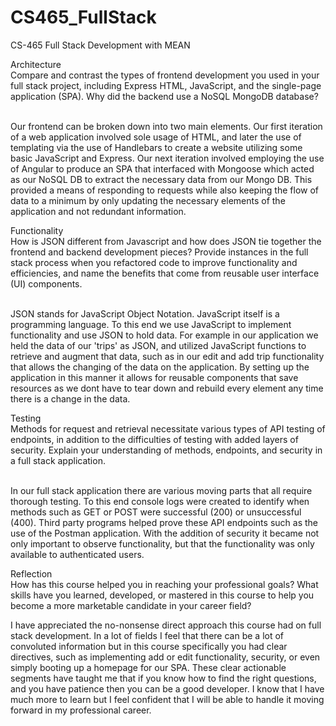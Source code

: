 # CS465_FullStack
CS-465 Full Stack Development with MEAN

Architecture </br>
Compare and contrast the types of frontend development you used in your full stack project, including Express HTML, JavaScript, and the single-page application (SPA).
Why did the backend use a NoSQL MongoDB database? <br></br>

Our frontend can be broken down into two main elements. Our first iteration of a web application involved sole usage of HTML, and later the use of templating via the use of Handlebars to create a website utilizing some basic JavaScript and Express. Our next iteration involved employing the use of Angular to produce an SPA that interfaced with Mongoose which acted as our NoSQL DB to extract the necessary data from our Mongo DB. This provided a means of responding to requests while also keeping the flow of data to a minimum by only updating the necessary elements of the application and not redundant information. 

Functionality </br>
How is JSON different from Javascript and how does JSON tie together the frontend and backend development pieces?
Provide instances in the full stack process when you refactored code to improve functionality and efficiencies, and name the benefits that come from reusable user interface (UI) components. <br></br>

JSON stands for JavaScript Object Notation. JavaScript itself is a programming language. To this end we use JavaScript to implement functionality and use JSON to hold data. For example in our application we held the data of our 'trips' as JSON, and utilized JavaScript functions to retrieve and augment that data, such as in our edit and add trip functionality that allows the changing of the data on the application. By setting up the application in this manner it allows for reusable components that save resources as we dont have to tear down and rebuild every element any time there is a change in the data. 

Testing </br>
Methods for request and retrieval necessitate various types of API testing of endpoints, in addition to the difficulties of testing with added layers of security. Explain your understanding of methods, endpoints, and security in a full stack application. <br></br>

In our full stack application there are various moving parts that all require thorough testing. To this end console logs were created to identify when methods such as GET or POST were successful (200) or unsuccessful (400). Third party programs helped prove these API endpoints such as the use of the Postman application. With the addition of security it became not only important to observe functionality, but that the functionality was only available to authenticated users. 

Reflection </br>
How has this course helped you in reaching your professional goals? What skills have you learned, developed, or mastered in this course to help you become a more marketable candidate in your career field?

I have appreciated the no-nonsense direct approach this course had on full stack development. In a lot of fields I feel that there can be a lot of convoluted information but in this course specifically you had clear directives, such as implementing add or edit functionality, security, or even simply booting up a homepage for our SPA. These clear actionable segments have taught me that if you know how to find the right questions, and you have patience then you can be a good developer. I know that I have much more to learn but I feel confident that I will be able to handle it moving forward in my professional career. 
